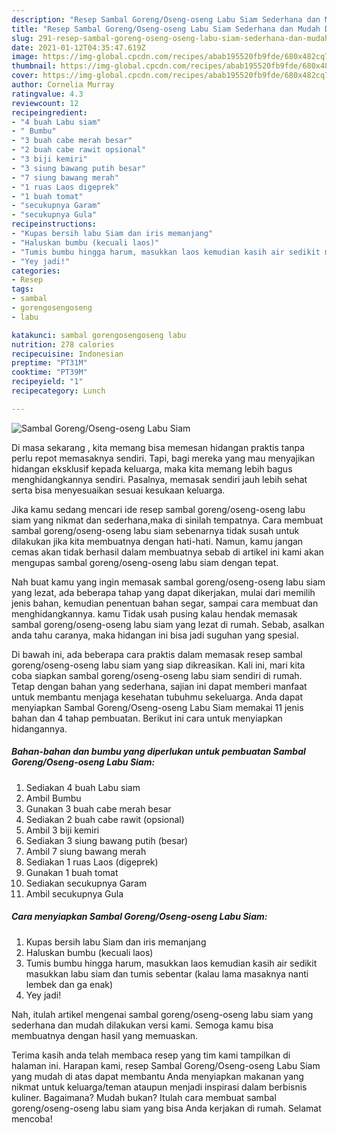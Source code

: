 ```yaml
---
description: "Resep Sambal Goreng/Oseng-oseng Labu Siam Sederhana dan Mudah Dibuat"
title: "Resep Sambal Goreng/Oseng-oseng Labu Siam Sederhana dan Mudah Dibuat"
slug: 291-resep-sambal-goreng-oseng-oseng-labu-siam-sederhana-dan-mudah-dibuat
date: 2021-01-12T04:35:47.619Z
image: https://img-global.cpcdn.com/recipes/abab195520fb9fde/680x482cq70/sambal-gorengoseng-oseng-labu-siam-foto-resep-utama.jpg
thumbnail: https://img-global.cpcdn.com/recipes/abab195520fb9fde/680x482cq70/sambal-gorengoseng-oseng-labu-siam-foto-resep-utama.jpg
cover: https://img-global.cpcdn.com/recipes/abab195520fb9fde/680x482cq70/sambal-gorengoseng-oseng-labu-siam-foto-resep-utama.jpg
author: Cornelia Murray
ratingvalue: 4.3
reviewcount: 12
recipeingredient:
- "4 buah Labu siam"
- " Bumbu"
- "3 buah cabe merah besar"
- "2 buah cabe rawit opsional"
- "3 biji kemiri"
- "3 siung bawang putih besar"
- "7 siung bawang merah"
- "1 ruas Laos digeprek"
- "1 buah tomat"
- "secukupnya Garam"
- "secukupnya Gula"
recipeinstructions:
- "Kupas bersih labu Siam dan iris memanjang"
- "Haluskan bumbu (kecuali laos)"
- "Tumis bumbu hingga harum, masukkan laos kemudian kasih air sedikit masukkan labu siam dan tumis sebentar (kalau lama masaknya nanti lembek dan ga enak)"
- "Yey jadi!"
categories:
- Resep
tags:
- sambal
- gorengosengoseng
- labu

katakunci: sambal gorengosengoseng labu 
nutrition: 278 calories
recipecuisine: Indonesian
preptime: "PT31M"
cooktime: "PT39M"
recipeyield: "1"
recipecategory: Lunch

---
```



![Sambal Goreng/Oseng-oseng Labu Siam](https://img-global.cpcdn.com/recipes/abab195520fb9fde/680x482cq70/sambal-gorengoseng-oseng-labu-siam-foto-resep-utama.jpg)

Di masa  sekarang , kita memang bisa memesan hidangan praktis tanpa perlu repot memasaknya sendiri. Tapi, bagi mereka yang mau menyajikan hidangan eksklusif kepada keluarga, maka kita memang lebih bagus menghidangkannya sendiri. Pasalnya, memasak sendiri jauh lebih sehat serta bisa menyesuaikan sesuai kesukaan keluarga.

Jika kamu sedang mencari ide resep sambal goreng/oseng-oseng labu siam yang nikmat dan sederhana,maka di sinilah tempatnya. Cara membuat sambal goreng/oseng-oseng labu siam  sebenarnya tidak susah untuk dilakukan jika kita membuatnya dengan hati-hati. Namun, kamu jangan cemas akan tidak berhasil dalam membuatnya 
sebab di artikel ini kami akan mengupas sambal goreng/oseng-oseng labu siam dengan tepat.  



Nah buat kamu yang ingin memasak sambal goreng/oseng-oseng labu siam yang lezat, ada beberapa tahap yang dapat dikerjakan, mulai dari memilih jenis bahan, kemudian penentuan bahan segar, sampai cara membuat dan menghidangkannya. kamu Tidak usah pusing kalau hendak memasak sambal goreng/oseng-oseng labu siam yang lezat di rumah. Sebab, asalkan anda  tahu caranya, maka hidangan ini bisa jadi suguhan yang spesial.

Di bawah ini, ada beberapa cara praktis  dalam memasak resep sambal goreng/oseng-oseng labu siam yang siap dikreasikan. Kali ini, mari kita coba siapkan sambal goreng/oseng-oseng labu siam sendiri di rumah. Tetap dengan bahan yang sederhana, sajian ini dapat memberi manfaat untuk membantu menjaga kesehatan tubuhmu sekeluarga. Anda dapat menyiapkan Sambal Goreng/Oseng-oseng Labu Siam memakai 11 jenis bahan dan 4 tahap pembuatan. Berikut ini cara untuk menyiapkan hidangannya.

<!--inarticleads1-->

##### Bahan-bahan dan bumbu yang diperlukan untuk pembuatan Sambal Goreng/Oseng-oseng Labu Siam:

1. Sediakan 4 buah Labu siam
1. Ambil  Bumbu
1. Gunakan 3 buah cabe merah besar
1. Sediakan 2 buah cabe rawit (opsional)
1. Ambil 3 biji kemiri
1. Sediakan 3 siung bawang putih (besar)
1. Ambil 7 siung bawang merah
1. Sediakan 1 ruas Laos (digeprek)
1. Gunakan 1 buah tomat
1. Sediakan secukupnya Garam
1. Ambil secukupnya Gula




<!--inarticleads2-->

##### Cara menyiapkan Sambal Goreng/Oseng-oseng Labu Siam:

1. Kupas bersih labu Siam dan iris memanjang
1. Haluskan bumbu (kecuali laos)
1. Tumis bumbu hingga harum, masukkan laos kemudian kasih air sedikit masukkan labu siam dan tumis sebentar (kalau lama masaknya nanti lembek dan ga enak)
1. Yey jadi!




Nah, itulah artikel mengenai  sambal goreng/oseng-oseng labu siam  yang sederhana dan mudah dilakukan versi kami. Semoga kamu bisa membuatnya dengan hasil yang memuaskan. 

Terima kasih anda telah membaca resep yang tim kami tampilkan di halaman ini. Harapan kami, resep  Sambal Goreng/Oseng-oseng Labu Siam yang mudah di atas dapat membantu Anda menyiapkan makanan yang nikmat untuk keluarga/teman ataupun menjadi inspirasi dalam berbisnis kuliner. Bagaimana? Mudah bukan? Itulah cara membuat sambal goreng/oseng-oseng labu siam yang bisa Anda kerjakan di rumah. Selamat mencoba!


